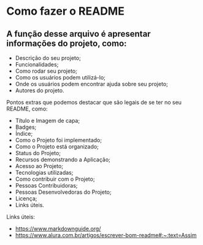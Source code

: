 # Como fazer o README

## A função desse arquivo é apresentar informações do projeto, como:

- Descrição do seu projeto;
- Funcionalidades;
- Como rodar seu projeto;
- Como os usuários podem utilizá-lo;
- Onde os usuários podem encontrar ajuda sobre seu projeto;
- Autores do projeto.

Pontos extras que podemos destacar que são legais de se ter no seu README, como:

- Título e Imagem de capa;
- Badges;
- Índice;
- Como o Projeto foi implementado;
- Como o Projeto está organizado;
- Status do Projeto;
- Recursos demonstrando a Aplicação;
- Acesso ao Projeto;
- Tecnologias utilizadas;
- Como contribuir com o Projeto;
- Pessoas Contribuidoras;
- Pessoas Desenvolvedoras do Projeto;
- Licença;
- Links úteis.

Links úteis:

- https://www.markdownguide.org/
- https://www.alura.com.br/artigos/escrever-bom-readme#:~:text=Assim